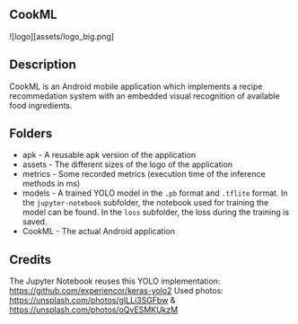 ## CookML

![logo][assets/logo_big.png]

## Description

CookML is an Android mobile application which implements a recipe recommedation system with an embedded visual recognition of available food ingredients.

## Folders
- apk - A reusable apk version of the application
- assets - The different sizes of the logo of the application
- metrics - Some recorded metrics (execution time of the inference methods in ms)
- models - A trained YOLO model in the `.pb` format and `.tflite` format. In the `jupyter-notebook` subfolder, the notebook used for training the model can be found. In the `loss` subfolder, the loss during the training is saved.
- CookML - The actual Android application

## Credits
The Jupyter Notebook reuses this YOLO implementation: https://github.com/experiencor/keras-yolo2
Used photos: https://unsplash.com/photos/gILLi3SGFbw & https://unsplash.com/photos/oQvESMKUkzM

